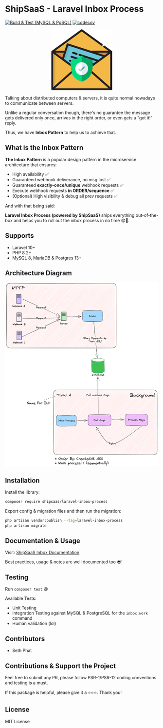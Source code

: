 # ShipSaaS - Laravel Inbox Process

[![Build & Test (MySQL & PgSQL)](https://github.com/shipsaas/laravel-inbox-process/actions/workflows/build.yml/badge.svg)](https://github.com/shipsaas/laravel-inbox-process/actions/workflows/build.yml)
[![codecov](https://codecov.io/gh/shipsaas/laravel-inbox-process/graph/badge.svg?token=3Z1X9S69C4)](https://codecov.io/gh/shipsaas/laravel-inbox-process)

<p align="center">
<img src=".github/logo.png" width="200">
</p>

Talking about distributed computers & servers, it is quite normal nowadays to communicate between servers.

Unlike a regular conversation though, there's no guarantee the message gets delivered only once, arrives in the right order, or even gets a "got it!" reply.

Thus, we have **Inbox Pattern** to help us to achieve that.

## What is the Inbox Pattern

**The Inbox Pattern** is a popular design pattern in the microservice architecture that ensures:

- High availability ✅
- Guaranteed webhook deliverance, no msg lost ✅
- Guaranteed **exactly-once/unique** webhook requests ✅
- Execute webhook requests **in ORDER/sequence** ✅
- (Optional) High visibility & debug all prev requests ✅

And with that being said:

**Laravel Inbox Process (powered by ShipSaaS)** ships everything out-of-the-box and 
helps you to roll out the inbox process in no time 😎🚀.

## Supports
- Laravel 10+
- PHP 8.2+
- MySQL 8, MariaDB & Postgres 13+

## Architecture Diagram

![ShipSaaS - Laravel Inbox Process](./.github/arch.png)

## Installation

Install the library:

```bash
composer require shipsaas/laravel-inbox-process
```

Export config & migration files and then run the migration:

```bash
php artisan vendor:publish --tag=laravel-inbox-process
php artisan migrate
```

## Documentation & Usage

Visit: [ShipSaaS Inbox Documentation](https://inbox.shipsaas.tech)

Best practices, usage & notes are well documented too 😎!

## Testing

Run `composer test` 😆

Available Tests:

- Unit Testing
- Integration Testing against MySQL & PostgreSQL for the `inbox:work` command
- Human validation (lol)

## Contributors
- Seth Phat

## Contributions & Support the Project

Feel free to submit any PR, please follow PSR-1/PSR-12 coding conventions and testing is a must.

If this package is helpful, please give it a ⭐️⭐️⭐️. Thank you!

## License
MIT License
